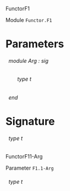 FunctorF1

 Module  `` Functor.F1 `` 

# Parameters


<a id="argument-1-Arg"></a>
###### &nbsp; module Arg : sig

<a id="type-t"></a>
###### &nbsp; &nbsp; &nbsp; &nbsp; type t



 ###### &nbsp; end




# Signature


<a id="type-t"></a>
###### &nbsp; type t


FunctorF11-Arg

 Parameter  `` F1.1-Arg `` 
<a id="type-t"></a>
###### &nbsp; type t

